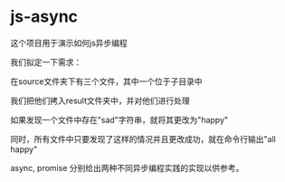 js-async
=======

这个项目用于演示如何js异步编程

我们拟定一下需求：

在source文件夹下有三个文件，其中一个位于子目录中

我们把他们拷入result文件夹中，并对他们进行处理

如果发现一个文件中存在"sad"字符串，就将其更改为"happy"

同时，所有文件中只要发现了这样的情况并且更改成功，就在命令行输出"all happy"

async, promise 分别给出两种不同异步编程实践的实现以供参考。

